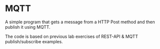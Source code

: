 # MQTT
A simple program that gets a message from a HTTP Post method and then publish it using MQTT.

The code is based on previous lab exercises of REST-API & MQTT publish/subscribe examples.
